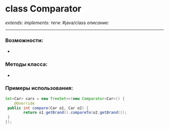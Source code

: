 # class Comparator
*extends:*
*implements:*
*теги:* #java/class 
*описание:*

---
### Возможности:
- 
### Методы класса:
- 
### Примеры использования:

```java
Set<Car> cars = new TreeSet<>(new Comparator<Car>() {  
    @Override  
 public int compare(Car o1, Car o2) {  
        return o1.getBrand().compareTo(o2.getBrand());  
 }  
});
```

